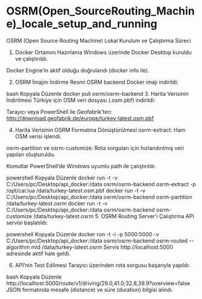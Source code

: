 # OSRM(Open_SourceRouting_Machine)_locale_setup_and_running

OSRM (Open Source Routing Machine) Lokal Kurulum ve Çalıştırma Süreci
1. Docker Ortamını Hazırlama
Windows üzerinde Docker Desktop kuruldu ve çalıştırıldı.

Docker Engine’in aktif olduğu doğrulandı (docker info ile).

2. OSRM İmajını İndirme
Resmi OSRM backend Docker imajı indirildi:

bash
Kopyala
Düzenle
docker pull osrm/osrm-backend
3. Harita Verisinin İndirilmesi
Türkiye için OSM veri dosyası (.osm.pbf) indirildi:

Tarayıcı veya PowerShell ile Geofabrik’ten:
http://download.geofabrik.de/europe/turkey-latest.osm.pbf

4. Harita Verisinin OSRM Formatına Dönüştürülmesi
osrm-extract: Ham OSM verisi işlendi.

osrm-partition ve osrm-customize: Rota sorguları için hızlandırılmış veri yapıları oluşturuldu.

Komutlar PowerShell’de Windows uyumlu path ile çalıştırıldı:

powershell
Kopyala
Düzenle
docker run -t -v C:/Users/pc/Desktop/api_docker:/data osrm/osrm-backend osrm-extract -p /opt/car.lua /data/turkey-latest.osm.pbf
docker run -t -v C:/Users/pc/Desktop/api_docker:/data osrm/osrm-backend osrm-partition /data/turkey-latest.osrm
docker run -t -v C:/Users/pc/Desktop/api_docker:/data osrm/osrm-backend osrm-customize /data/turkey-latest.osrm
5. OSRM Routing Server’ı Çalıştırma
API servisi başlatıldı:

powershell
Kopyala
Düzenle
docker run -t -i -p 5000:5000 -v C:/Users/pc/Desktop/api_docker:/data osrm/osrm-backend osrm-routed --algorithm mld /data/turkey-latest.osrm
Servis http://localhost:5000 adresinde aktif hale geldi.

6. API’nin Test Edilmesi
Tarayıcı üzerinden rota sorgusu başarıyla yapıldı:

bash
Kopyala
Düzenle
http://localhost:5000/route/v1/driving/29.0,41.0;32.8,39.9?overview=false
JSON formatında mesafe (distance) ve süre (duration) bilgisi alındı.


